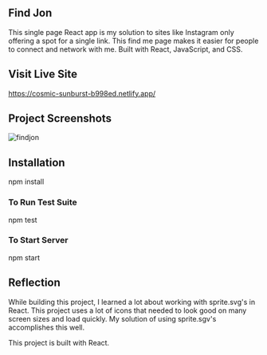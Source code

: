## Find Jon

This single page React app is my solution to sites like Instagram only offering a spot for a single link. This find me page makes it easier for people to connect and network with me. Built with React, JavaScript, and CSS.

## Visit Live Site

https://cosmic-sunburst-b998ed.netlify.app/

## Project Screenshots

![findjon](https://user-images.githubusercontent.com/55415399/163903858-198c154c-be5a-45b5-a0b8-3814c76d208f.PNG)

## Installation

npm install

### To Run Test Suite

npm test

### To Start Server

npm start

## Reflection

While building this project, I learned a lot about working with sprite.svg's in React. This project uses a lot of icons that needed to look good on many screen sizes and load quickly. My solution of using sprite.sgv's accomplishes this well. 

This project is built with React.

